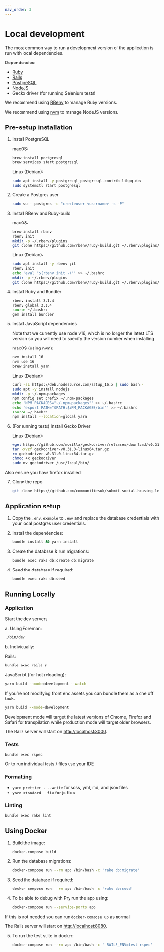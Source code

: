 ```yaml
---
nav_order: 3
---
```


# Local development

The most common way to run a development version of the application is run with local dependencies.

Dependencies:

- [Ruby](https://www.ruby-lang.org/en/)
- [Rails](https://rubyonrails.org/)
- [PostgreSQL](https://www.postgresql.org/)
- [NodeJS](https://nodejs.org/en/)
- [Gecko driver](https://github.com/mozilla/geckodriver/releases) (for running Selenium tests)

We recommend using [RBenv](https://github.com/rbenv/rbenv) to manage Ruby versions.

We recommend using [nvm](https://github.com/nvm-sh/nvm) to manage NodeJS versions.

## Pre-setup installation

1. Install PostgreSQL

   macOS:

   ```bash
   brew install postgresql
   brew services start postgresql
   ```

   Linux (Debian):

   ```bash
   sudo apt install -y postgresql postgresql-contrib libpq-dev
   sudo systemctl start postgresql
   ```

2. Create a Postgres user

   ```bash
   sudo su - postgres -c "createuser <username> -s -P"
   ```

3. Install RBenv and Ruby-build

   macOS:

   ```bash
   brew install rbenv
   rbenv init
   mkdir -p ~/.rbenv/plugins
   git clone https://github.com/rbenv/ruby-build.git ~/.rbenv/plugins/ruby-build
   ```

   Linux (Debian):

   ```bash
   sudo apt install -y rbenv git
   rbenv init
   echo 'eval "$(rbenv init -)"' >> ~/.bashrc
   mkdir -p ~/.rbenv/plugins
   git clone https://github.com/rbenv/ruby-build.git ~/.rbenv/plugins/ruby-build
   ```

4. Install Ruby and Bundler

   ```bash
   rbenv install 3.1.4
   rbenv global 3.1.4
   source ~/.bashrc
   gem install bundler
   ```

5. Install JavaScript dependencies

   Note that we currently use node v16, which is no longer the latest LTS version so you will need to specify the version number when installing

   macOS (using nvm):

   ```bash
   nvm install 16
   nvm use 16
   brew install yarn
   ```

   Linux (Debian):

   ```bash
   curl -sL https://deb.nodesource.com/setup_16.x | sudo bash -
   sudo apt -y install nodejs
   mkdir -p ~/.npm-packages
   npm config set prefix ~/.npm-packages
   echo 'NPM_PACKAGES="~/.npm-packages"' >> ~/.bashrc
   echo 'export PATH="$PATH:$NPM_PACKAGES/bin"' >> ~/.bashrc
   source ~/.bashrc
   npm install --location=global yarn
   ```

6. (For running tests) Install Gecko Driver

   Linux (Debian):

   ```bash
   wget https://github.com/mozilla/geckodriver/releases/download/v0.31.0/geckodriver-v0.31.0-linux64.tar.gz
   tar -xvzf geckodriver-v0.31.0-linux64.tar.gz
   rm geckodriver-v0.31.0-linux64.tar.gz
   chmod +x geckodriver
   sudo mv geckodriver /usr/local/bin/
   ```

Also ensure you have firefox installed

7. Clone the repo

   ```bash
   git clone https://github.com/communitiesuk/submit-social-housing-lettings-and-sales-data.git
   ```

## Application setup

1. Copy the `.env.example` to `.env` and replace the database credentials with your local postgres user credentials.

2. Install the dependencies:

   ```bash
   bundle install && yarn install
   ```

3. Create the database & run migrations:

   ```bash
   bundle exec rake db:create db:migrate
   ```

4. Seed the database if required:

   ```bash
   bundle exec rake db:seed
   ```

## Running Locally

### Application

Start the dev servers

a. Using Foreman:

```bash
./bin/dev
```

b. Individually:

Rails:

```bash
bundle exec rails s
```

JavaScript (for hot reloading):

```bash
yarn build --mode=development --watch
```

If you’re not modifying front end assets you can bundle them as a one off task:

```bash
yarn build --mode=development
```

Development mode will target the latest versions of Chrome, Firefox and Safari for transpilation while production mode will target older browsers.

The Rails server will start on <http://localhost:3000>.

### Tests

```bash
bundle exec rspec
```

Or to run individual tests / files use your IDE

### Formatting

- `yarn prettier . --write` for scss, yml, md, and json files
- `yarn standard --fix` for js files

### Linting

```bash
bundle exec rake lint
```

## Using Docker

1. Build the image:

   ```bash
   docker-compose build
   ```

2. Run the database migrations:

   ```bash
   docker-compose run --rm app /bin/bash -c 'rake db:migrate'
   ```

3. Seed the database if required:

   ```bash
   docker-compose run --rm app /bin/bash -c 'rake db:seed'
   ```

4. To be able to debug with Pry run the app using:

   ```bash
   docker-compose run --service-ports app
   ```

If this is not needed you can run `docker-compose up` as normal

The Rails server will start on <http://localhost:8080>.

5. To run the test suite in docker:

   ```bash
   docker-compose run --rm app /bin/bash -c ' RAILS_ENV=test rspec'
   ```
